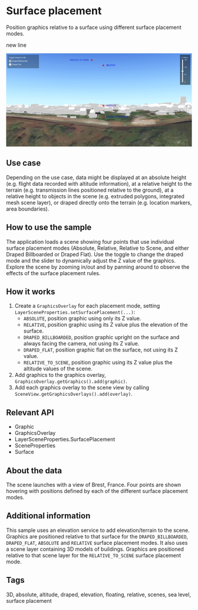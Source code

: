 # Surface placement

Position graphics relative to a surface using different surface placement modes.

new line

![Image of surface placement](SurfacePlacement.png)

## Use case

Depending on the use case, data might be displayed at an absolute height (e.g. flight data recorded with altitude information), at a relative height to the terrain (e.g. transmission lines positioned relative to the ground), at a relative height to objects in the scene (e.g. extruded polygons, integrated mesh scene layer), or draped directly onto the terrain (e.g. location markers, area boundaries).

## How to use the sample

The application loads a scene showing four points that use individual surface placement modes (Absolute, Relative, Relative to Scene, and either Draped Billboarded or Draped Flat). Use the toggle to change the draped mode and the slider to dynamically adjust the Z value of the graphics. Explore the scene by zooming in/out and by panning around to observe the effects of the surface placement rules.

## How it works

1. Create a `GraphicsOverlay` for each placement mode, setting `LayerSceneProperties.setSurfacePlacement(...)`:
    * `ABSOLUTE`, position graphic using only its Z value.
    * `RELATIVE`, position graphic using its Z value plus the elevation of the surface.
    * `DRAPED_BILLBOARDED`, position graphic upright on the surface and always facing the camera, not using its Z value.
    * `DRAPED_FLAT`, position graphic flat on the surface, not using its Z value.
    * `RELATIVE_TO_SCENE`, position graphic using its Z value plus the altitude values of the scene.
2. Add graphics to the graphics overlay, `GraphicsOverlay.getGraphics().add(graphic)`.
3. Add each graphics overlay to the scene view by calling `SceneView.getGraphicsOverlays().add(overlay)`.

## Relevant API

* Graphic
* GraphicsOverlay
* LayerSceneProperties.SurfacePlacement
* SceneProperties
* Surface

## About the data

The scene launches with a view of Brest, France. Four points are shown hovering with positions defined by each of the different surface placement modes.

## Additional information

This sample uses an elevation service to add elevation/terrain to the scene. Graphics are positioned relative to that surface for the `DRAPED_BILLBOARDED`, `DRAPED_FLAT`, `ABSOLUTE` and `RELATIVE` surface placement modes. It also uses a scene layer containing 3D models of buildings. Graphics are positioned relative to that scene layer for the `RELATIVE_TO_SCENE` surface placement mode.

## Tags

3D, absolute, altitude, draped, elevation, floating, relative, scenes, sea level, surface placement
